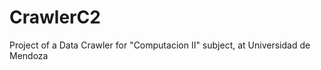 CrawlerC2
=========

Project of a Data Crawler for "Computacion II" subject, at Universidad de Mendoza